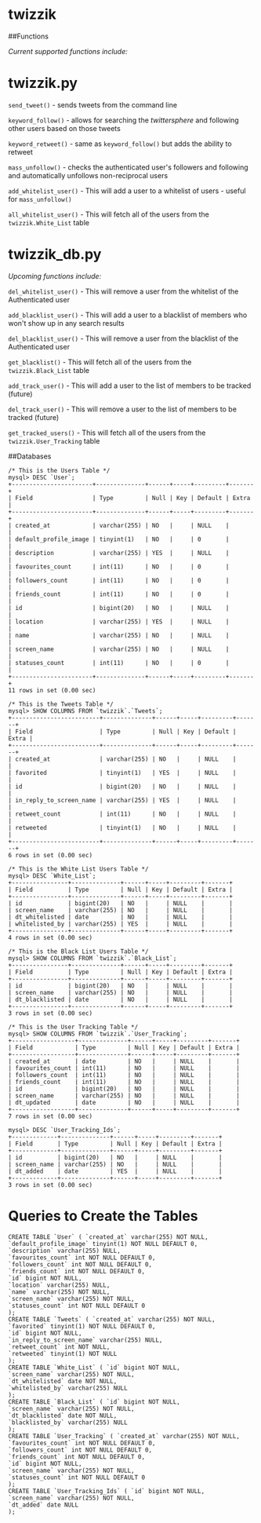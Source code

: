twizzik
=======
##Functions

_Current supported functions include:_

**twizzik.py**  
 ========

`send_tweet()` - sends tweets from the command line  

`keyword_follow()` - allows for searching the _twittersphere_ and following other users based on those tweets  

`keyword_retweet()` - same as `keyword_follow()` but adds the ability to retweet  

`mass_unfollow()` - checks the authenticated user's followers and following and automatically unfollows non-reciprocal users  

`add_whitelist_user()` - This will add a user to a whitelist of users - useful for `mass_unfollow()`  

`all_whitelist_user()` - This will fetch all of the users from the `twizzik.White_List` table  

**twizzik_db.py**  
 ===========  

_Upcoming functions include:_  

`del_whitelist_user()` - This will remove a user from the whitelist of the Authenticated user

`add_blacklist_user()` - This will add a user to a blacklist of members who won't show up in any search results

`del_blacklist_user()` - This will remove a user from the blacklist of the Authenticated user  

`get_blacklist()` - This will fetch all of the users from the `twizzik.Black_List` table  

`add_track_user()` - This will add a user to the list of members to be tracked (future)  

`del_track_user()` - This will remove a user to the list of members to be tracked (future)  

`get_tracked_users()` - This will fetch all of the users from the `twizzik.User_Tracking` table  

##Databases
```
/* This is the Users Table */
mysql> DESC `User`;
+-----------------------+--------------+------+-----+---------+-------+
| Field                 | Type         | Null | Key | Default | Extra |
+-----------------------+--------------+------+-----+---------+-------+
| created_at            | varchar(255) | NO   |     | NULL    |       |
| default_profile_image | tinyint(1)   | NO   |     | 0       |       |
| description           | varchar(255) | YES  |     | NULL    |       |
| favourites_count      | int(11)      | NO   |     | 0       |       |
| followers_count       | int(11)      | NO   |     | 0       |       |
| friends_count         | int(11)      | NO   |     | 0       |       |
| id                    | bigint(20)   | NO   |     | NULL    |       |
| location              | varchar(255) | YES  |     | NULL    |       |
| name                  | varchar(255) | NO   |     | NULL    |       |
| screen_name           | varchar(255) | NO   |     | NULL    |       |
| statuses_count        | int(11)      | NO   |     | 0       |       |
+-----------------------+--------------+------+-----+---------+-------+
11 rows in set (0.00 sec)

```
```
/* This is the Tweets Table */
mysql> SHOW COLUMNS FROM `twizzik`.`Tweets`;
+-------------------------+--------------+------+-----+---------+-------+
| Field                   | Type         | Null | Key | Default | Extra |
+-------------------------+--------------+------+-----+---------+-------+
| created_at              | varchar(255) | NO   |     | NULL    |       |
| favorited               | tinyint(1)   | YES  |     | NULL    |       |
| id                      | bigint(20)   | NO   |     | NULL    |       |
| in_reply_to_screen_name | varchar(255) | YES  |     | NULL    |       |
| retweet_count           | int(11)      | NO   |     | NULL    |       |
| retweeted               | tinyint(1)   | NO   |     | NULL    |       |
+-------------------------+--------------+------+-----+---------+-------+
6 rows in set (0.00 sec)
```
```
/* This is the White List Users Table */
mysql> DESC `White_List`;
+----------------+--------------+------+-----+---------+-------+
| Field          | Type         | Null | Key | Default | Extra |
+----------------+--------------+------+-----+---------+-------+
| id             | bigint(20)   | NO   |     | NULL    |       |
| screen_name    | varchar(255) | NO   |     | NULL    |       |
| dt_whitelisted | date         | NO   |     | NULL    |       |
| whitelisted_by | varchar(255) | YES  |     | NULL    |       |
+----------------+--------------+------+-----+---------+-------+
4 rows in set (0.00 sec)
```
```
/* This is the Black List Users Table */
mysql> SHOW COLUMNS FROM `twizzik`.`Black_List`;
+----------------+--------------+------+-----+---------+-------+
| Field          | Type         | Null | Key | Default | Extra |
+----------------+--------------+------+-----+---------+-------+
| id             | bigint(20)   | NO   |     | NULL    |       |
| screen_name    | varchar(255) | NO   |     | NULL    |       |
| dt_blacklisted | date         | NO   |     | NULL    |       |
+----------------+--------------+------+-----+---------+-------+
3 rows in set (0.00 sec)
```
```
/* This is the User Tracking Table */
mysql> SHOW COLUMNS FROM `twizzik`.`User_Tracking`;
+------------------+--------------+------+-----+---------+-------+
| Field            | Type         | Null | Key | Default | Extra |
+------------------+--------------+------+-----+---------+-------+
| created_at       | date         | NO   |     | NULL    |       |
| favourites_count | int(11)      | NO   |     | NULL    |       |
| followers_count  | int(11)      | NO   |     | NULL    |       |
| friends_count    | int(11)      | NO   |     | NULL    |       |
| id               | bigint(20)   | NO   |     | NULL    |       |
| screen_name      | varchar(255) | NO   |     | NULL    |       |
| dt_updated       | date         | NO   |     | NULL    |       |
+------------------+--------------+------+-----+---------+-------+
7 rows in set (0.00 sec)
```
```
mysql> DESC `User_Tracking_Ids`;
+-------------+--------------+------+-----+---------+-------+
| Field       | Type         | Null | Key | Default | Extra |
+-------------+--------------+------+-----+---------+-------+
| id          | bigint(20)   | NO   |     | NULL    |       |
| screen_name | varchar(255) | NO   |     | NULL    |       |
| dt_added    | date         | YES  |     | NULL    |       |
+-------------+--------------+------+-----+---------+-------+
3 rows in set (0.00 sec)
```
**Queries to Create the Tables**
 ============================
```
CREATE TABLE `User` ( `created_at` varchar(255) NOT NULL,
`default_profile_image` tinyint(1) NOT NULL DEFAULT 0,
`description` varchar(255) NULL,
`favourites_count` int NOT NULL DEFAULT 0,
`followers_count` int NOT NULL DEFAULT 0,
`friends_count` int NOT NULL DEFAULT 0,
`id` bigint NOT NULL,
`location` varchar(255) NULL,
`name` varchar(255) NOT NULL,
`screen_name` varchar(255) NOT NULL,
`statuses_count` int NOT NULL DEFAULT 0
);
CREATE TABLE `Tweets` ( `created_at` varchar(255) NOT NULL,
`favorited` tinyint(1) NOT NULL DEFAULT 0,
`id` bigint NOT NULL,
`in_reply_to_screen_name` varchar(255) NULL,
`retweet_count` int NOT NULL,
`retweeted` tinyint(1) NOT NULL
);
CREATE TABLE `White_List` ( `id` bigint NOT NULL,
`screen_name` varchar(255) NOT NULL,
`dt_whitelisted` date NOT NULL,
`whitelisted_by` varchar(255) NULL
);
CREATE TABLE `Black_List` ( `id` bigint NOT NULL,
`screen_name` varchar(255) NOT NULL,
`dt_blacklisted` date NOT NULL,
`blacklisted_by` varchar(255) NULL
);
CREATE TABLE `User_Tracking` ( `created_at` varchar(255) NOT NULL,
`favourites_count` int NOT NULL DEFAULT 0,
`followers_count` int NOT NULL DEFAULT 0,
`friends_count` int NOT NULL DEFAULT 0,
`id` bigint NOT NULL,
`screen_name` varchar(255) NOT NULL,
`statuses_count` int NOT NULL DEFAULT 0
);
CREATE TABLE `User_Tracking_Ids` ( `id` bigint NOT NULL,
`screen_name` varchar(255) NOT NULL,
`dt_added` date NULL
);
```

